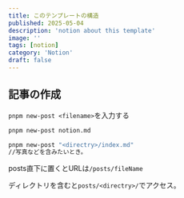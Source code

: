 ```yaml
---
title: このテンプレートの構造
published: 2025-05-04
description: 'notion about this template'
image: ''
tags: [notion]
category: 'Notion'
draft: false
---
```


## 記事の作成

`pnpm new-post <filename>`を入力する

```bash
pnpm new-post notion.md

pnpm new-post "<directry>/index.md"
//写真などを含みたいとき。
```

posts直下に置くとURLは`/posts/fileName`

ディレクトリを含むと`posts/<directry>/`でアクセス。
